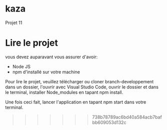 # kaza

Projet 11

# Lire le projet

vous devez auparavant vous assurer d'avoir:

-   Node JS
-   npm d'installé sur votre machine

Pour lire le projet, veuillez télécharger ou cloner branch-developpement dans un dossier, l'ouvrir avec Visual Studio Code,
ouvrir le dossier et dans le terminal, installer Node_modules en tapant npm install.

Une fois ceci fait, lancer l'application en tapant npm start dans votre terminal.

> > > > > > > 738b78789ac6bd40a584acb7bafbb609053d132c
